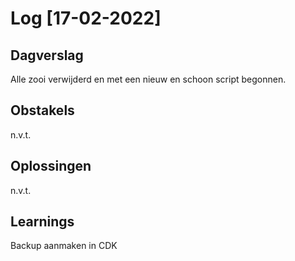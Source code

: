 # Log [17-02-2022]

## Dagverslag
Alle zooi verwijderd en met een nieuw en schoon script begonnen.

## Obstakels
n.v.t.

## Oplossingen
n.v.t.

## Learnings
Backup aanmaken in CDK